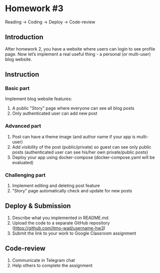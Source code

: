 # Homework #3

Reading → Coding → Deploy → Code-review

## Introduction

After homework 2, you have a website where users can login to see profile page. Now let’s implement a real useful thing - a personal (or multi-user) blog website.

## Instruction
### Basic part
Implement blog website features:
1. A public "Story" page where everyone can see all blog posts
2. Only authenticated user can add new post

### Advanced part
1. Post can have a theme image (and author name if your app is multi-user)
2. Add visibility of the post (public/private) so guest can see only public posts (authenticated user can see his/her own private/public posts)
3. Deploy your app using docker-compose (docker-compose.yaml will be evaluated)

### Challenging part
1. Implement editing and deleting post feature
2. "Story" page automatically check and update for new posts

## Deploy & Submission
1. Describe what you implemented in README.md
2. Upload the code to a separate GitHub repository (https://github.com/itmo-wad/username-hw3)
3. Submit the link to your work to Google Classroom assignment

## Code-review

1. Communicate in Telegram chat
2. Help others to complete the assignment
